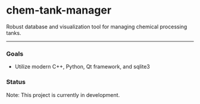 # chem-tank-manager

Robust database and visualization tool for managing chemical processing tanks.

---

### Goals

- Utilize modern C++, Python, Qt framework, and sqlite3 

### Status

Note:  This project is currently in development.

